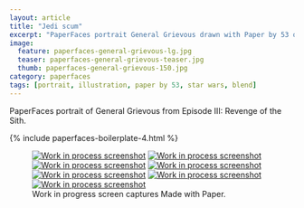```yaml
---
layout: article
title: "Jedi scum"
excerpt: "PaperFaces portrait General Grievous drawn with Paper by 53 on an iPad."
image: 
  feature: paperfaces-general-grievous-lg.jpg
  teaser: paperfaces-general-grievous-teaser.jpg
  thumb: paperfaces-general-grievous-150.jpg
category: paperfaces
tags: [portrait, illustration, paper by 53, star wars, blend]
---
```


PaperFaces portrait of General Grievous from Episode III: Revenge of the Sith.

{% include paperfaces-boilerplate-4.html %}

<figure class="third">
	<a href="{{ site.url }}/images/paperfaces-general-grievous-process-1-lg.jpg"><img src="{{ site.url }}/images/paperfaces-general-grievous-process-1-600.jpg" alt="Work in process screenshot"></a>
	<a href="{{ site.url }}/images/paperfaces-general-grievous-process-2-lg.jpg"><img src="{{ site.url }}/images/paperfaces-general-grievous-process-2-600.jpg" alt="Work in process screenshot"></a>
	<a href="{{ site.url }}/images/paperfaces-general-grievous-process-3-lg.jpg"><img src="{{ site.url }}/images/paperfaces-general-grievous-process-3-600.jpg" alt="Work in process screenshot"></a>
	<a href="{{ site.url }}/images/paperfaces-general-grievous-process-4-lg.jpg"><img src="{{ site.url }}/images/paperfaces-general-grievous-process-4-600.jpg" alt="Work in process screenshot"></a>
	<a href="{{ site.url }}/images/paperfaces-general-grievous-process-5-lg.jpg"><img src="{{ site.url }}/images/paperfaces-general-grievous-process-5-600.jpg" alt="Work in process screenshot"></a>
	<a href="{{ site.url }}/images/paperfaces-general-grievous-process-6-lg.jpg"><img src="{{ site.url }}/images/paperfaces-general-grievous-process-6-600.jpg" alt="Work in process screenshot"></a>
	<a href="{{ site.url }}/images/paperfaces-general-grievous-process-7-lg.jpg"><img src="{{ site.url }}/images/paperfaces-general-grievous-process-7-600.jpg" alt="Work in process screenshot"></a>
	<figcaption>Work in progress screen captures Made with Paper.</figcaption>
</figure>
